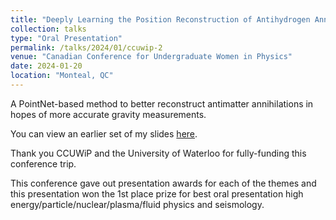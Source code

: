 ```yaml
---
title: "Deeply Learning the Position Reconstruction of Antihydrogen Annihilations in ALPHA-g"
collection: talks
type: "Oral Presentation"
permalink: /talks/2024/01/ccuwip-2
venue: "Canadian Conference for Undergraduate Women in Physics"
date: 2024-01-20
location: "Monteal, QC"
---
```


A PointNet-based method to better reconstruct antimatter annihilations in hopes of more accurate gravity measurements.

You can view an earlier set of my slides [here](https://indico.cern.ch/event/1299890/contributions/5536572/).

Thank you CCUWiP and the University of Waterloo for fully-funding this conference trip.

This conference gave out presentation awards for each of the themes and this presentation won the 1st place prize for best oral presentation high energy/particle/nuclear/plasma/fluid physics and seismology.